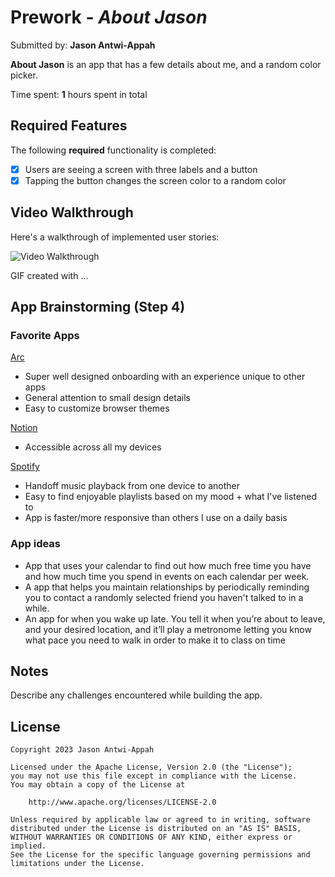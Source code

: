 # Prework - *About Jason*

Submitted by: **Jason Antwi-Appah**

**About Jason** is an app that has a few details about me, and a random color picker. 

Time spent: **1** hours spent in total

## Required Features

The following **required** functionality is completed:

- [x] Users are seeing a screen with three labels and a button
- [x] Tapping the button changes the screen color to a random color
 
## Video Walkthrough

Here's a walkthrough of implemented user stories:

<img src='http://i.imgur.com/link/to/your/gif/file.gif' title='Video Walkthrough' width='' alt='Video Walkthrough' />

<!-- Replace this with whatever GIF tool you used! -->
GIF created with ...  
<!-- Recommended tools:
[Kap](https://getkap.co/) for macOS
[ScreenToGif](https://www.screentogif.com/) for Windows
[peek](https://github.com/phw/peek) for Linux. -->

## App Brainstorming (Step 4)

### Favorite Apps
[Arc](https://arc.net/)
- Super well designed onboarding with an experience unique to other apps
- General attention to small design details
- Easy to customize browser themes 

[Notion](https://notion.so)
- Accessible across all my devices

[Spotify](https://spotify.com) 
- Handoff music playback from one device to another
- Easy to find enjoyable playlists based on my mood + what I've listened to
- App is faster/more responsive than others I use on a daily basis

### App ideas
- App that uses your calendar to find out how much free time you have and how much time you spend in events on each calendar per week.
- A app that helps you maintain relationships by periodically reminding you to contact a randomly selected friend you haven't talked to in a while.
- An app for when you wake up late. You tell it when you’re about to leave, and your desired location, and it’ll play a metronome letting you know what pace you need to walk in order to make it to class on time 

## Notes

Describe any challenges encountered while building the app.

## License

    Copyright 2023 Jason Antwi-Appah

    Licensed under the Apache License, Version 2.0 (the "License");
    you may not use this file except in compliance with the License.
    You may obtain a copy of the License at

        http://www.apache.org/licenses/LICENSE-2.0

    Unless required by applicable law or agreed to in writing, software
    distributed under the License is distributed on an "AS IS" BASIS,
    WITHOUT WARRANTIES OR CONDITIONS OF ANY KIND, either express or implied.
    See the License for the specific language governing permissions and
    limitations under the License.

